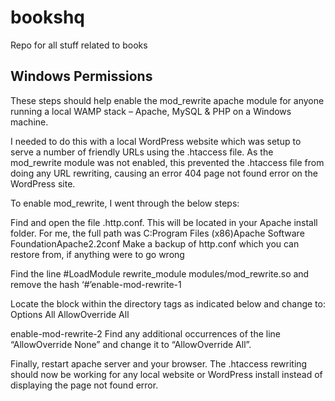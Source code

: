 # bookshq
Repo for all stuff related to books

Windows Permissions
----------------------
These steps should help enable the mod_rewrite apache module for anyone running a local WAMP stack – Apache, MySQL & PHP on a Windows machine.


I needed to do this with a local WordPress website which was setup to serve a number of friendly URLs using the .htaccess file. As the mod_rewrite module was not enabled, this prevented the .htaccess file from doing any URL rewriting, causing an error 404 page not found error on the WordPress site.

To enable mod_rewrite, I went through the below steps:

Find and open the file .http.conf. This will be located in your Apache install folder. For me, the full path was C:Program Files (x86)Apache Software FoundationApache2.2conf
Make a backup of http.conf which you can restore from, if anything were to go wrong

Find the line #LoadModule rewrite_module modules/mod_rewrite.so and remove the hash ‘#’enable-mod-rewrite-1

Locate the block within the directory tags as indicated below and change to:
<directory />
Options All
  AllowOverride All
</directory>

enable-mod-rewrite-2
Find any additional occurrences of the line “AllowOverride None” and change it to “AllowOverride All”.

Finally, restart apache server and your browser. The .htaccess rewriting should now be working for any local website or WordPress install instead of displaying the page not found error.
